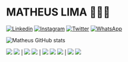 # MATHEUS LIMA 👨‍💻🔥

[![Linkedin](https://img.shields.io/badge/LinkedIn-0077B5?style=for-the-badge&logo=linkedin&logoColor=white)](https://www.linkedin.com/in/matheus-lima-4941951b1/)
[![Instagram](https://img.shields.io/badge/Instagram-E4405F?style=for-the-badge&logo=instagram&logoColor=white)](https://www.instagram.com/lima_.mt/)
[![Twitter](https://img.shields.io/badge/Twitter-1DA1F2?style=for-the-badge&logo=twitter&logoColor=white)](https://www.linkedin.com/in/matheus-lima-4941951b1/)
[![WhatsApp](https://img.shields.io/badge/WhatsApp-25D366?style=for-the-badge&logo=whatsapp&logoColor=white)]()


![Matheus GitHub stats](https://github-readme-stats.vercel.app/api?username=matheuslimp&show_icons=true&theme=dark)

[![](https://img.shields.io/badge/Ubuntu-E95420?style=for-the-badge&logo=ubuntu&logoColor=white)]()
[![](https://img.shields.io/badge/mac%20os-000000?style=for-the-badge&logo=apple&logoColor=white)]()
|
[![](https://img.shields.io/badge/Shell_Script-121011?style=for-the-badge&logo=gnu-bash&logoColor=white)]()
[![](https://img.shields.io/badge/GIT-E44C30?style=for-the-badge&logo=git&logoColor=white)]()
|
[![](https://img.shields.io/badge/HTML5-E34F26?style=for-the-badge&logo=html5&logoColor=white)]()
[![](https://img.shields.io/badge/CSS3-1572B6?style=for-the-badge&logo=css3&logoColor=white)]()
[![](https://img.shields.io/badge/JavaScript-F7DF1E?style=for-the-badge&logo=javascript&logoColor=black)]()
|
[![](https://img.shields.io/badge/Java-ED8B00?style=for-the-badge&logo=java&logoColor=white)]()
[![](https://img.shields.io/badge/Python-14354C?style=for-the-badge&logo=python&logoColor=white)]()
